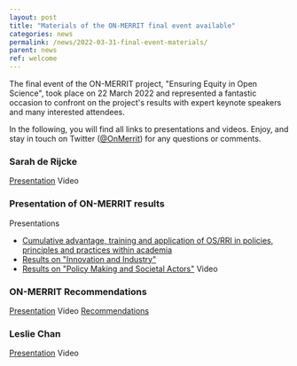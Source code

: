 ```yaml
---
layout: post
title: "Materials of the ON-MERRIT final event available"
categories: news
permalink: /news/2022-03-31-final-event-materials/
parent: news
ref: welcome
---
```


The final event of the ON-MERRIT project, "Ensuring Equity in Open Science", took place on 22 March 2022 and represented a fantastic occasion to confront on the project's results with expert keynote speakers and many interested attendees.

In the following, you will find all links to presentations and videos. Enjoy, and stay in touch on Twitter ([@OnMerrit](https://twitter.com/OnMerrit)) for any questions or comments.


### Sarah de Rijcke
[Presentation](https://doi.org/10.5281/zenodo.6397581)
Video

<div class="responsive-embed">
  </div>
  
### Presentation of ON-MERRIT results
Presentations
* [Cumulative advantage, training and application of OS/RRI in policies, principles and practices within academia](https://doi.org/10.5281/zenodo.6397632)
* [Results on "Innovation and Industry"](https://doi.org/10.5281/zenodo.6397703)
* [Results on "Policy Making and Societal Actors"](https://doi.org/10.5281/zenodo.6397757)
Video
<div class="responsive-embed">
  </div>
  
### ON-MERRIT Recommendations
[Presentation](https://doi.org/10.5281/zenodo.6407932)
Video
[Recommendations](https://doi.org/10.5281/zenodo.6276752)

<div class="responsive-embed">
  </div>

### Leslie Chan
[Presentation](https://doi.org/10.5281/zenodo.6377047)
Video
<div class="responsive-embed">
  </div>
